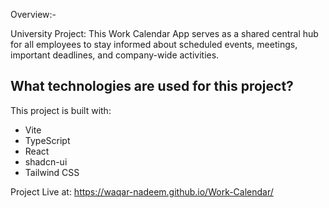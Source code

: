 Overview:-

University Project:
This Work Calendar App serves as a shared central hub for all employees to stay informed about scheduled events, meetings, 
important deadlines, and company-wide activities.

## What technologies are used for this project?

This project is built with:

- Vite
- TypeScript
- React
- shadcn-ui
- Tailwind CSS

Project Live at:
https://waqar-nadeem.github.io/Work-Calendar/
